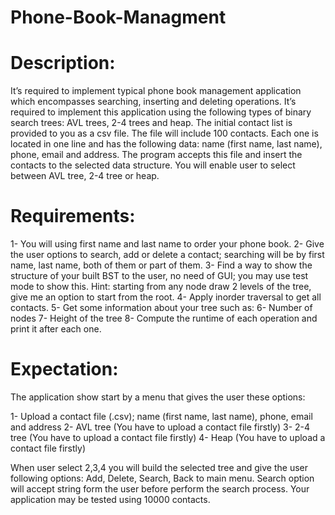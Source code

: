 # Phone-Book-Managment

# Description:

It’s required to implement typical phone book management application which encompasses searching, inserting and deleting operations. It’s required to implement this application using the following  types  of  binary  search  trees:  AVL  trees,  2-4  trees  and  heap. The initial contact list is provided to you as a csv file. The file will include 100 contacts. Each one is located in one line and has the following data: name (first name, last name), phone, email and address. The program accepts this file and insert the contacts to the selected data structure. You will enable user to select between AVL tree, 2-4 tree or heap.


# Requirements:

1-   You will using first name and last name to order your phone book.
2-   Give the user options to search, add or delete a contact; searching will be by first name, last name, both of them or part of them.
3-   Find a way to show the structure of your built BST to the user, no need of GUI; you may use test mode to show this.
Hint: starting from any node draw 2 levels of the tree, give me an option to start from the root.
4-   Apply inorder traversal to get all contacts.
5-   Get some information about your tree such as:
6-   Number of nodes
7-   Height of the tree
8-   Compute the runtime of each operation and print it after each one.

# Expectation:

The application show start by a menu that gives the user these options:

1-   Upload a contact file (.csv); name (first name, last name), phone, email and address
2-   AVL tree (You have to upload a contact file firstly)
3-   2-4 tree (You have to upload a contact file firstly)
4-   Heap (You have to upload a contact file firstly)

When user select 2,3,4 you will build the selected tree and give the user following options: Add, Delete, Search, Back to main menu. Search option will accept string form the user before perform the search process. Your application may be tested using 10000 contacts.


